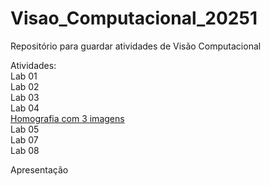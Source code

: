 # Visao_Computacional_20251
Repositório para guardar atividades de Visão Computacional


Atividades:  
Lab 01  
Lab 02  
Lab 03  
Lab 04  
[Homografia com 3 imagens](./Homografia_com_3_imagens)  
Lab 05  
Lab 07  
Lab 08  
  
Apresentação  
